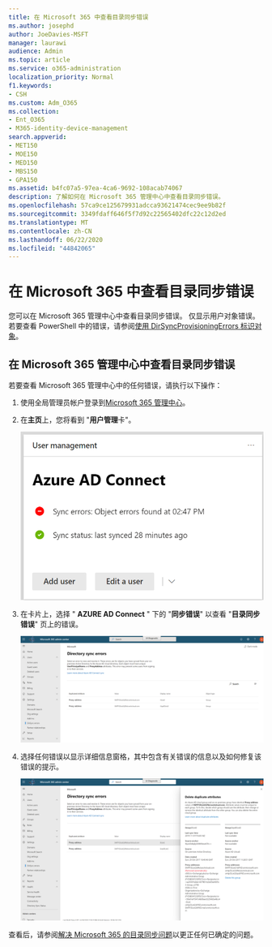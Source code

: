 ```yaml
---
title: 在 Microsoft 365 中查看目录同步错误
ms.author: josephd
author: JoeDavies-MSFT
manager: laurawi
audience: Admin
ms.topic: article
ms.service: o365-administration
localization_priority: Normal
f1.keywords:
- CSH
ms.custom: Adm_O365
ms.collection:
- Ent_O365
- M365-identity-device-management
search.appverid:
- MET150
- MOE150
- MED150
- MBS150
- GPA150
ms.assetid: b4fc07a5-97ea-4ca6-9692-108acab74067
description: 了解如何在 Microsoft 365 管理中心中查看目录同步错误。
ms.openlocfilehash: 57ca9ce125679931adcca93621474cec9ee9b82f
ms.sourcegitcommit: 3349fdaff646f5f7d92c22565402dfc22c12d2ed
ms.translationtype: MT
ms.contentlocale: zh-CN
ms.lasthandoff: 06/22/2020
ms.locfileid: "44842065"
---
```

# <a name="view-directory-synchronization-errors-in-microsoft-365"></a>在 Microsoft 365 中查看目录同步错误

您可以在 Microsoft 365 管理中心中查看目录同步错误。 仅显示用户对象错误。 若要查看 PowerShell 中的错误，请参阅[使用 DirSyncProvisioningErrors 标识对象](https://docs.microsoft.com/azure/active-directory/hybrid/how-to-connect-syncservice-duplicate-attribute-resiliency)。

## <a name="view-directory-synchronization-errors-in-the-microsoft-365-admin-center"></a>在 Microsoft 365 管理中心中查看目录同步错误

若要查看 Microsoft 365 管理中心中的任何错误，请执行以下操作：
  
1. 使用全局管理员帐户登录到[Microsoft 365 管理中心](https://admin.microsoft.com)。 
    
2. 在**主页**上，您将看到 "**用户管理**卡"。 
    
    ![Microsoft 365 管理中心中的用户管理卡](media/060006e9-de61-49d5-8979-e77cda198e71.png)
  
3. 在卡片上，选择 " **AZURE AD Connect** " 下的 "**同步错误**" 以查看 "**目录同步错误**" 页上的错误。   
    
    !["目录同步错误" 页的示例](media/882094a3-80d3-4aae-b90b-78b27047974c.png)

4. 选择任何错误以显示详细信息窗格，其中包含有关错误的信息以及如何修复该错误的提示。

   ![目录同步错误的详细信息示例](media/a6e302d4-6be7-4e3a-b4b5-81c5a2c02952.png)
  
查看后，请参阅[解决 Microsoft 365 的目录同步问题](fix-problems-with-directory-synchronization.md)以更正任何已确定的问题。

